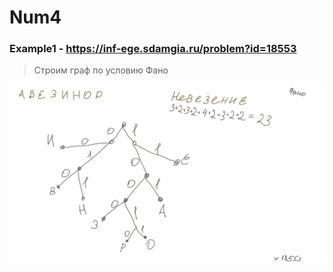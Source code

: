 # Num4
### Example1 - https://inf-ege.sdamgia.ru/problem?id=18553
> Строим граф по условию Фано

![Example1](Example1.png)